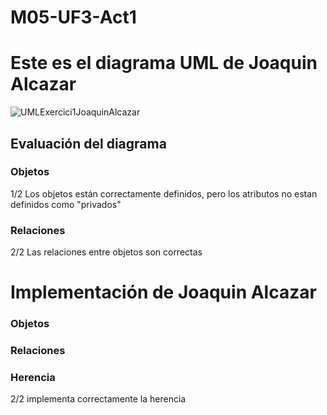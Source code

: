 # M05-UF3-Act1

# Este es el diagrama UML de Joaquin Alcazar

![UMLExercici1JoaquinAlcazar](https://github.com/JoaquinAlcazar/vehicleUML/assets/146938796/61f56cea-453a-457a-ae99-095dff911ea5)

## Evaluación del diagrama
### Objetos
1/2 Los objetos están correctamente definidos, pero los atributos no estan definidos como "privados" 

### Relaciones
2/2 Las relaciones entre objetos son correctas



# Implementación de Joaquin Alcazar

### Objetos

### Relaciones


### Herencia
2/2 implementa correctamente la herencia
